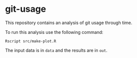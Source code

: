 # git-usage
This repository contains an analysis of git usage through time.

To run this analysis use the following command:

```
Rscript src/make-plot.R
```

The input data is in `data` and the results are in `out`.
